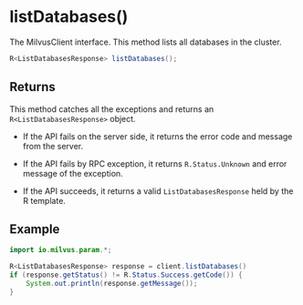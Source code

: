 # listDatabases()

The MilvusClient interface. This method lists all databases in the cluster.

```java
R<ListDatabasesResponse> listDatabases();
```

## Returns

This method catches all the exceptions and returns an `R<ListDatabasesResponse>` object.

- If the API fails on the server side, it returns the error code and message from the server.

- If the API fails by RPC exception, it returns `R.Status.Unknown` and error message of the exception.

- If the API succeeds, it returns a valid `ListDatabasesResponse` held by the R template.

## Example

```java
import io.milvus.param.*;

R<ListDatabasesResponse> response = client.listDatabases()
if (response.getStatus() != R.Status.Success.getCode()) {
    System.out.println(response.getMessage());
}
```
